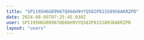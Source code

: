 ```yaml
---
title: "SP1195H6GB9987Q666H9VYQ582P81SS89S6AKRZPD"
date: 2024-08-05T07:25:45.030Z
user: SP1195H6GB9987Q666H9VYQ582P81SS89S6AKRZPD
layout: "users"
---
```

    
